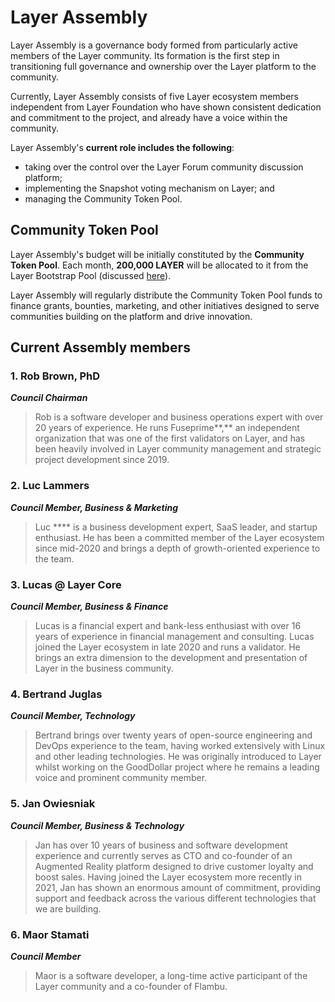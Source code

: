 # Layer Assembly

Layer Assembly is a governance body formed from particularly active members of the Layer community. Its formation is the first step in transitioning full governance and ownership over the Layer platform to the community.

Currently, Layer Assembly consists of five Layer ecosystem members independent from Layer Foundation who have shown consistent dedication and commitment to the project, and already have a voice within the community.

Layer Assembly's **current role includes the following**:

* taking over the control over the Layer Forum community discussion platform;
* implementing the Snapshot voting mechanism on Layer; and
* managing the Community Token Pool.

## Community Token Pool

Layer Assembly's budget will be initially constituted by the **Community Token Pool**. Each month, **200,000 LAYER** will be allocated to it from the Layer Bootstrap Pool (discussed [here](https://docs.prmscan.org/general/fuse-token/fuse-supply-and-current-distribution)).

Layer Assembly will regularly distribute the Community Token Pool funds to finance grants, bounties, marketing, and other initiatives designed to serve communities building on the platform and drive innovation.

## Current Assembly members

### **1. Rob Brown, PhD** <a href="#b624" id="b624"></a>

_**Council Chairman**_

> Rob is a software developer and business operations expert with over 20 years of experience. He runs Fuseprime**,** an independent organization that was one of the first validators on Layer, and has been heavily involved in Layer community management and strategic project development since 2019.

### **2. Luc Lammers** <a href="#1b91" id="1b91"></a>

_**Council Member, Business & Marketing**_

> Luc \*\*\*\* is a business development expert, SaaS leader, and startup enthusiast. He has been a committed member of the Layer ecosystem since mid-2020 and brings a depth of growth-oriented experience to the team.

### **3. Lucas @ Layer Core** <a href="#2105" id="2105"></a>

_**Council Member, Business & Finance**_

> Lucas is a financial expert and bank-less enthusiast with over 16 years of experience in financial management and consulting. Lucas joined the Layer ecosystem in late 2020 and runs a validator. He brings an extra dimension to the development and presentation of Layer in the business community.

### **4. Bertrand Juglas** <a href="#41a8" id="41a8"></a>

_**Council Member, Technology**_

> Bertrand brings over twenty years of open-source engineering and DevOps experience to the team, having worked extensively with Linux and other leading technologies. He was originally introduced to Layer whilst working on the GoodDollar project where he remains a leading voice and prominent community member.

### **5. Jan Owiesniak** <a href="#bce2" id="bce2"></a>

_**Council Member, Business & Technology**_

> Jan has over 10 years of business and software development experience and currently serves as CTO and co-founder of an Augmented Reality platform designed to drive customer loyalty and boost sales. Having joined the Layer ecosystem more recently in 2021, Jan has shown an enormous amount of commitment, providing support and feedback across the various different technologies that we are building.

### **6. Maor Stamati** <a href="#b624" id="b624"></a>

_**Council Member**_

> Maor is a software developer, a long-time active participant of the Layer community and a co-founder of Flambu.
